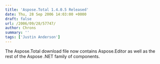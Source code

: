 ```yaml
---
title: 'Aspose.Total 1.4.0.5 Released'
date: Thu, 28 Sep 2006 14:03:00 +0000
draft: false
url: /2006/09/28/57747/
author: Chrons
summary: ''
tags: ['Justin Anderson']
---
```


The Aspose.Total download file now contains Aspose.Editor as well as the rest of the Aspose .NET family of components.







